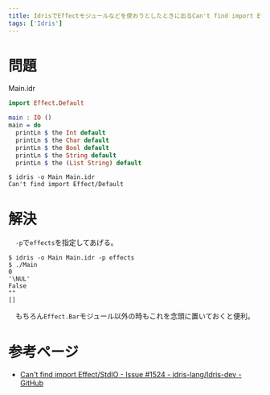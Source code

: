 ```yaml
---
title: IdrisでEffectモジュールなどを使おうとしたときに出るCan't find import Effect/Barの対処
tags: ['Idris']
---
```

# 問題

Main.idr
```idris
import Effect.Default

main : IO ()
main = do
  printLn $ the Int default
  printLn $ the Char default
  printLn $ the Bool default
  printLn $ the String default
  printLn $ the (List String) default
```

```shell-session
$ idris -o Main Main.idr
Can't find import Effect/Default
```


# 解決
　`-p`で`effects`を指定してあげる。

```shell-session
$ idris -o Main Main.idr -p effects
$ ./Main
0
'\NUL'
False
""
[]
```

　もちろん`Effect.Bar`モジュール以外の時もこれを念頭に置いておくと便利。


# 参考ページ

- [Can't find import Effect/StdIO - Issue #1524 - idris-lang/Idris-dev - GitHub](https://github.com/idris-lang/Idris-dev/issues/1524)
